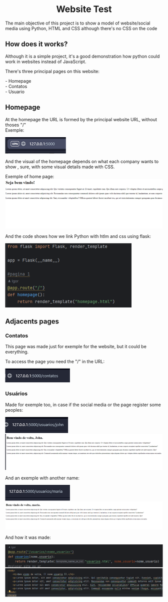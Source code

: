 <h1 align="center" dir="auto">Website Test</h1>
<p> The main objective of this project is to show a model of website/social media using Python, HTML and CSS although there's
no CSS on the code</p>

<h2>How does it works?</h2>
<p>Although it is a simple project, it's a good demonstration
how python could work in websites instead of JavaScript.</p>

<p>There's three principal pages on this website:</p>
<p>- Homepage <br> - Contatos <br> - Usuario</p>

<h2>Homepage</h2>
<p>At the homepage the URL is formed by the principal website URL,
without thoses "/"<br> Exemple:
</p>
<img src="images/homepageLink.png" alt="link da homepage">
<p>And the visual of the homepage depends on what each company wants to show
, sure, with some visual details made with CSS.</p>
Exemple of home page:
<img src="images/homepage.png" alt="imagem da homepage">
<p>And the code shows how we link Python with htlm and css using flask:</p>
<img src="images/codHomepage.png" alt="codigo da homepage">

<h2> Adjacents pages </h2>
<h3>Contatos</h3>
<p>This page was made just for exemple for the website, but it could be everything.</p>
<p>To access the page you need the "/" in the URL: </p>
<img src="images/contatosLink.png" alt="Link dos contatos">
<h3>Usuários</h3>
<p>Made for exemple too, in case if the social media or the page register some peoples:</p>
<img src="images/usuariosLinkJohn.png" alt="Link do usuario john">
<img src="images/usuarioJohn.png" alt="page usuario john">
<p>And an exemple with another name: </p>
<img src="images/usuariosLinkMaria.png" alt="Link da usuaria maria">
<img src="images/usuarioMaria.png" alt="page usuaria maria">
<p>And how it was made: </p>
<img src="images/usuariocode.png" alt="codigo do usuario">
<img src="images/usuariocodehtml.png" alt="codigo html do usuario">